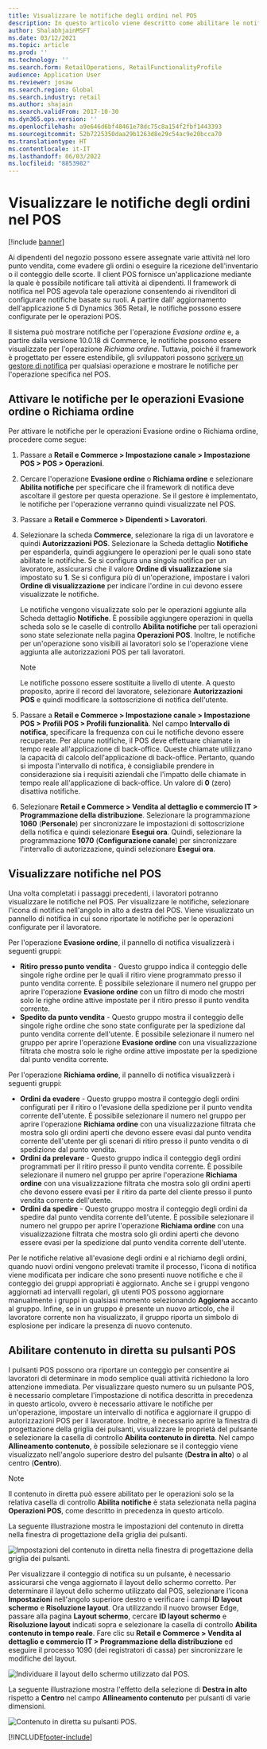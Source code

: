 ```yaml
---
title: Visualizzare le notifiche degli ordini nel POS
description: In questo articolo viene descritto come abilitare le notifiche degli ordini nel POS e nel framework di notifica.
author: ShalabhjainMSFT
ms.date: 03/12/2021
ms.topic: article
ms.prod: ''
ms.technology: ''
ms.search.form: RetailOperations, RetailFunctionalityProfile
audience: Application User
ms.reviewer: josaw
ms.search.region: Global
ms.search.industry: retail
ms.author: shajain
ms.search.validFrom: 2017-10-30
ms.dyn365.ops.version: ''
ms.openlocfilehash: a9e646d6bf48461e78dc75c8a154f2fbf1443393
ms.sourcegitcommit: 52b7225350daa29b1263d8e29c54ac9e20bcca70
ms.translationtype: HT
ms.contentlocale: it-IT
ms.lasthandoff: 06/03/2022
ms.locfileid: "8853982"
---
```

# <a name="show-order-notifications-in-the-point-of-sale-pos"></a>Visualizzare le notifiche degli ordini nel POS

[!include [banner](includes/banner.md)]

Ai dipendenti del negozio possono essere assegnate varie attività nel loro punto vendita, come evadere gli ordini o eseguire la ricezione dell'inventario o il conteggio delle scorte. Il client POS fornisce un'applicazione mediante la quale è possibile notificare tali attività ai dipendenti. Il framework di notifica nel POS agevola tale operazione consentendo ai rivenditori di configurare notifiche basate su ruoli. A partire dall' aggiornamento dell'applicazione 5 di Dynamics 365 Retail, le notifiche possono essere configurate per le operazioni POS.

Il sistema può mostrare notifiche per l'operazione *Evasione ordine* e, a partire dalla versione 10.0.18 di Commerce, le notifiche possono essere visualizzate per l'operazione *Richiama ordine*. Tuttavia, poiché il framework è progettato per essere estendibile, gli sviluppatori possono [scrivere un gestore di notifica](dev-itpro/extend-pos-notification.md) per qualsiasi operazione e mostrare le notifiche per l'operazione specifica nel POS.

## <a name="enable-notifications-for-order-fulfillment-or-recall-order-operations"></a>Attivare le notifiche per le operazioni Evasione ordine o Richiama ordine

Per attivare le notifiche per le operazioni Evasione ordine o Richiama ordine, procedere come segue:

1. Passare a **Retail e Commerce \> Impostazione canale \> Impostazione POS \> POS \> Operazioni**.
1. Cercare l'operazione **Evasione ordine** o **Richiama ordine** e selezionare **Abilita notifiche** per specificare che il framework di notifica deve ascoltare il gestore per questa operazione. Se il gestore è implementato, le notifiche per l'operazione verranno quindi visualizzate nel POS.
1. Passare a **Retail e Commerce \> Dipendenti \> Lavoratori**.
1. Selezionare la scheda **Commerce**, selezionare la riga di un lavoratore e quindi **Autorizzazioni POS**. Selezionare la Scheda dettaglio **Notifiche** per espanderla, quindi aggiungere le operazioni per le quali sono state abilitate le notifiche. Se si configura una singola notifica per un lavoratore, assicurarsi che il valore **Ordine di visualizzazione** sia impostato su **1**. Se si configura più di un'operazione, impostare i valori **Ordine di visualizzazione** per indicare l'ordine in cui devono essere visualizzate le notifiche. 

      Le notifiche vengono visualizzate solo per le operazioni aggiunte alla Scheda dettaglio **Notifiche**. È possibile aggiungere operazioni in quella scheda solo se le caselle di controllo **Abilita notifiche** per tali operazioni sono state selezionate nella pagina **Operazioni POS**. Inoltre, le notifiche per un'operazione sono visibili ai lavoratori solo se l'operazione viene aggiunta alle autorizzazioni POS per tali lavoratori.

    > [!NOTE]
    > Le notifiche possono essere sostituite a livello di utente. A questo proposito, aprire il record del lavoratore, selezionare **Autorizzazioni POS** e quindi modificare la sottoscrizione di notifica dell'utente.

1. Passare a **Retail e Commerce \> Impostazione canale \> Impostazione POS \> Profili POS \> Profili funzionalità**. Nel campo **Intervallo di notifica**, specificare la frequenza con cui le notifiche devono essere recuperate. Per alcune notifiche, il POS deve effettuare chiamate in tempo reale all'applicazione di back-office. Queste chiamate utilizzano la capacità di calcolo dell'applicazione di back-office. Pertanto, quando si imposta l'intervallo di notifica, è consigliabile prendere in considerazione sia i requisiti aziendali che l'impatto delle chiamate in tempo reale all'applicazione di back-office. Un valore di **0** (zero) disattiva notifiche.
1. Selezionare **Retail e Commerce \> Vendita al dettaglio e commercio IT \> Programmazione della distribuzione**. Selezionare la programmazione **1060** (**Personale**) per sincronizzare le impostazioni di sottoscrizione della notifica e quindi selezionare **Esegui ora**. Quindi, selezionare la programmazione **1070** (**Configurazione canale**) per sincronizzare l'intervallo di autorizzazione, quindi selezionare **Esegui ora**.

## <a name="view-notifications-in-the-pos"></a>Visualizzare notifiche nel POS

Una volta completati i passaggi precedenti, i lavoratori potranno visualizzare le notifiche nel POS. Per visualizzare le notifiche, selezionare l'icona di notifica nell'angolo in alto a destra del POS. Viene visualizzato un pannello di notifica in cui sono riportate le notifiche per le operazioni configurate per il lavoratore. 

Per l'operazione **Evasione ordine**, il pannello di notifica visualizzerà i seguenti gruppi:

- **Ritiro presso punto vendita** - Questo gruppo indica il conteggio delle singole righe ordine per le quali il ritiro viene programmato presso il punto vendita corrente. È possibile selezionare il numero nel gruppo per aprire l'operazione **Evasione ordine** con un filtro di modo che mostri solo le righe ordine attive impostate per il ritiro presso il punto vendita corrente.
- **Spedito da punto vendita** - Questo gruppo mostra il conteggio delle singole righe ordine che sono state configurate per la spedizione dal punto vendita corrente dell'utente. È possibile selezionare il numero nel gruppo per aprire l'operazione **Evasione ordine** con una visualizzazione filtrata che mostra solo le righe ordine attive impostate per la spedizione dal punto vendita corrente.

Per l'operazione **Richiama ordine**, il pannello di notifica visualizzerà i seguenti gruppi:

- **Ordini da evadere** - Questo gruppo mostra il conteggio degli ordini configurati per il ritiro o l'evasione della spedizione per il punto vendita corrente dell'utente. È possibile selezionare il numero nel gruppo per aprire l'operazione **Richiama ordine** con una visualizzazione filtrata che mostra solo gli ordini aperti che devono essere evasi dal punto vendita corrente dell'utente per gli scenari di ritiro presso il punto vendita o di spedizione dal punto vendita.
- **Ordini da prelevare** - Questo gruppo indica il conteggio degli ordini programmati per il ritiro presso il punto vendita corrente. È possibile selezionare il numero nel gruppo per aprire l'operazione **Richiama ordine** con una visualizzazione filtrata che mostra solo gli ordini aperti che devono essere evasi per il ritiro da parte del cliente presso il punto vendita corrente dell'utente.
- **Ordini da spedire** - Questo gruppo mostra il conteggio degli ordini da spedire dal punto vendita corrente dell'utente. È possibile selezionare il numero nel gruppo per aprire l'operazione **Richiama ordine** con una visualizzazione filtrata che mostra solo gli ordini aperti che devono essere evasi per la spedizione dal punto vendita corrente dell'utente.

Per le notifiche relative all'evasione degli ordini e al richiamo degli ordini, quando nuovi ordini vengono prelevati tramite il processo, l'icona di notifica viene modificata per indicare che sono presenti nuove notifiche e che il conteggio dei gruppi appropriati è aggiornato. Anche se i gruppi vengono aggiornati ad intervalli regolari, gli utenti POS possono aggiornare manualmente i gruppi in qualsiasi momento selezionando **Aggiorna** accanto al gruppo. Infine, se in un gruppo è presente un nuovo articolo, che il lavoratore corrente non ha visualizzato, il gruppo riporta un simbolo di esplosione per indicare la presenza di nuovo contenuto.

## <a name="enable-live-content-on-pos-buttons"></a>Abilitare contenuto in diretta su pulsanti POS

I pulsanti POS possono ora riportare un conteggio per consentire ai lavoratori di determinare in modo semplice quali attività richiedono la loro attenzione immediata. Per visualizzare questo numero su un pulsante POS, è necessario completare l'impostazione di notifica descritta in precedenza in questo articolo, ovvero è necessario attivare le notifiche per un'operazione, impostare un intervallo di notifica e aggiornare il gruppo di autorizzazioni POS per il lavoratore. Inoltre, è necessario aprire la finestra di progettazione della griglia dei pulsanti, visualizzare le proprietà del pulsante e selezionare la casella di controllo **Abilita contenuto in diretta**. Nel campo **Allineamento contenuto**, è possibile selezionare se il conteggio viene visualizzato nell'angolo superiore destro del pulsante (**Destra in alto**) o al centro (**Centro**).

> [!NOTE]
> Il contenuto in diretta può essere abilitato per le operazioni solo se la relativa casella di controllo **Abilita notifiche** è stata selezionata nella pagina **Operazioni POS**, come descritto in precedenza in questo articolo.

La seguente illustrazione mostra le impostazioni del contenuto in diretta nella finestra di progettazione della griglia dei pulsanti.

![Impostazioni del contenuto in diretta nella finestra di progettazione della griglia dei pulsanti.](./media/ButtonGridDesigner.png "Impostazioni del contenuto in diretta nella finestra di progettazione della griglia dei pulsanti")

Per visualizzare il conteggio di notifica su un pulsante, è necessario assicurarsi che venga aggiornato il layout dello schermo corretto. Per determinare il layout dello schermo utilizzato dal POS, selezionare l'icona **Impostazioni** nell'angolo superiore destro e verificare i campi **ID layout schermo** e **Risoluzione layout**. Ora utilizzando il nuovo browser Edge, passare alla pagina **Layout schermo**, cercare **ID layout schermo** e **Risoluzione layout** indicati sopra e selezionare la casella di controllo **Abilita contenuto in tempo reale**. Fare clic su **Retail e Commerce \> Vendita al dettaglio e commercio IT \> Programmazione della distribuzione** ed eseguire il processo 1090 (dei registratori di cassa) per sincronizzare le modifiche del layout.

![Individuare il layout dello schermo utilizzato dal POS.](./media/Choose_screen_layout.png "Individuare il layout dello schermo")

La seguente illustrazione mostra l'effetto della selezione di **Destra in alto** rispetto a **Centro** nel campo **Allineamento contenuto** per pulsanti di varie dimensioni.

![Contenuto in diretta su pulsanti POS.](./media/ButtonsWithLiveContent.png "Contenuto in diretta su pulsanti POS")

[!INCLUDE[footer-include](../includes/footer-banner.md)]
